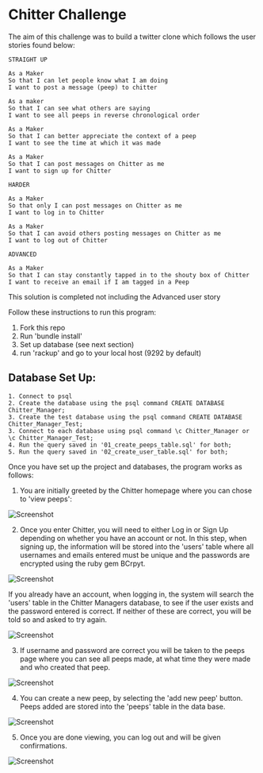 Chitter Challenge
=================

The aim of this challenge was to build a twitter clone which follows the user stories found below:


```
STRAIGHT UP

As a Maker
So that I can let people know what I am doing  
I want to post a message (peep) to chitter

As a maker
So that I can see what others are saying  
I want to see all peeps in reverse chronological order

As a Maker
So that I can better appreciate the context of a peep
I want to see the time at which it was made

As a Maker
So that I can post messages on Chitter as me
I want to sign up for Chitter

HARDER

As a Maker
So that only I can post messages on Chitter as me
I want to log in to Chitter

As a Maker
So that I can avoid others posting messages on Chitter as me
I want to log out of Chitter

ADVANCED

As a Maker
So that I can stay constantly tapped in to the shouty box of Chitter
I want to receive an email if I am tagged in a Peep

```

This solution is completed not including the Advanced user story

Follow these instructions to run this program:

1. Fork this repo
2. Run 'bundle install'
3. Set up database (see next section)
4. run 'rackup' and go to your local host (9292 by default)


Database Set Up:
------
```
1. Connect to psql
2. Create the database using the psql command CREATE DATABASE Chitter_Manager;
3. Create the test database using the psql command CREATE DATABASE Chitter_Manager_Test;
3. Connect to each database using psql command \c Chitter_Manager or \c Chitter_Manager_Test;
4. Run the query saved in '01_create_peeps_table.sql' for both;
5. Run the query saved in '02_create_user_table.sql' for both;
```
Once you have set up the project and databases, the program works as follows:

1. You are initially greeted by the Chitter homepage where you can chose to 'view peeps':

![Screenshot](https://i.imgur.com/IQjofUA.png)

2. Once you enter Chitter, you will need to either Log in or Sign Up depending on whether you have an account or not. In this step, when signing up, the information will be stored into the 'users' table where all usernames and emails entered must be unique and the passwords are  encrypted using the ruby gem BCrpyt.

![Screenshot](https://i.imgur.com/orlAH5G.png)

If you already have an account, when logging in, the system will search the 'users' table in the Chitter Managers database, to see if the user exists and the password entered is correct. If neither of these are correct, you will be told so and asked to try again.

![Screenshot](https://i.imgur.com/PANtfYb.png)

3. If username and password are correct you will be taken to the peeps page where you can see all peeps made, at what time they were made and who created that peep.

![Screenshot](https://i.imgur.com/FB6lF0l.png)

4. You can create a new peep, by selecting the 'add new peep' button. Peeps added are stored into the 'peeps' table in the data base.

![Screenshot](https://i.imgur.com/VWFKv8U.png)

5. Once you are done viewing, you can log out and will be given confirmations.

![Screenshot](https://i.imgur.com/H4AlN1y.png) 

